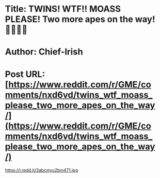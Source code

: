 # Title: TWINS! WTF!! MOASS PLEASE! Two more apes on the way! 👶🏻👶🏻
# Author: Chief-Irish
# Post URL: [https://www.reddit.com/r/GME/comments/nxd6vd/twins_wtf_moass_please_two_more_apes_on_the_way/](https://www.reddit.com/r/GME/comments/nxd6vd/twins_wtf_moass_please_two_more_apes_on_the_way/)


https://i.redd.it/3abcmyu2bm471.jpg